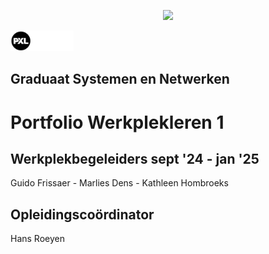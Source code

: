 <p align="center"><img src="./images/pxl_beeld_1.jpg" width="30%"></p>

<img src="./images/logo_pxl_digital_witrand.png" width="20%">

## Graduaat Systemen en Netwerken

# Portfolio Werkplekleren 1

## Werkplekbegeleiders sept '24 - jan '25
Guido Frissaer - Marlies Dens - Kathleen Hombroeks

## Opleidingscoördinator
Hans Roeyen
